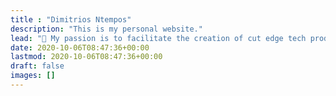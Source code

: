 ```yaml
---
title : "Dimitrios Ntempos"
description: "This is my personal website."
lead: "👋 My passion is to facilitate the creation of cut edge tech products."
date: 2020-10-06T08:47:36+00:00
lastmod: 2020-10-06T08:47:36+00:00
draft: false
images: []
---
```


